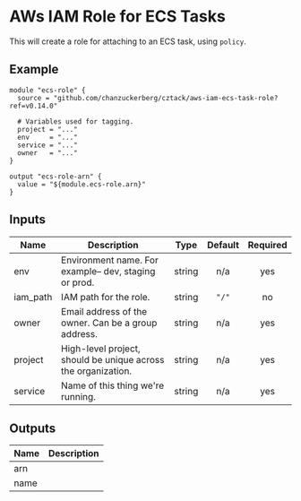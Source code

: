 # AWs IAM Role for ECS Tasks

This will create a role for attaching to an ECS task, using `policy`.

## Example

```hcl
module "ecs-role" {
  source = "github.com/chanzuckerberg/cztack/aws-iam-ecs-task-role?ref=v0.14.0"

  # Variables used for tagging.
  project = "..."
  env     = "..."
  service = "..."
  owner   = "..."
}

output "ecs-role-arn" {
  value = "${module.ecs-role.arn}"
}
```

<!-- START -->
## Inputs

| Name | Description | Type | Default | Required |
|------|-------------|:----:|:-----:|:-----:|
| env | Environment name. For example– dev, staging or prod. | string | n/a | yes |
| iam\_path | IAM path for the role. | string | `"/"` | no |
| owner | Email address of the owner. Can be a group address. | string | n/a | yes |
| project | High-level project, should be unique across the organization. | string | n/a | yes |
| service | Name of this thing we're running. | string | n/a | yes |

## Outputs

| Name | Description |
|------|-------------|
| arn |  |
| name |  |

<!-- END -->
